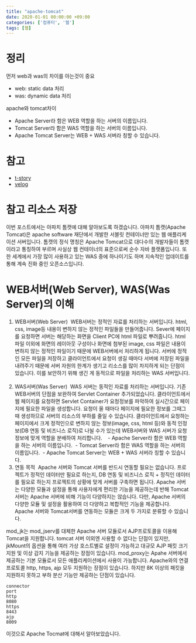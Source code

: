 ```yaml
---
title: "apache-tomcat"
date: 2020-01-01 00:00:00 +09:00
categories: ['컴퓨터', '웹']
tags: [웹]
---
```


# 정리
먼저 web과 was의 차이를 아는것이 중요
- web: static data 처리
- was: dynamic data 처리

apache와 tomcat차이
- Apache Server라 함은 WEB 역할을 하는 서버의 이름입니다.
- Tomcat Server라 함은 WAS 역할을 하는 서버의 이름입니다.
- Apache Tomcat Server는 WEB + WAS 서버라 칭할 수 있습니다.

# 참고
- [t-story](https://ssd0908.tistory.com/entry/%EC%95%84%ED%8C%8C%EC%B9%98Apache%EC%99%80-%ED%86%B0%EC%BA%A3Tomcat%EC%9D%98-%EC%B0%A8%EC%9D%B4%EC%A0%90-%EB%B0%8F-%EC%9D%B4%ED%95%B41)
- [velog](https://velog.io/@kdhyo/Apache-Tomcat-%EB%91%98%EC%9D%B4-%EB%AC%B4%EC%8A%A8-%EC%B0%A8%EC%9D%B4%EC%A7%80)


# 참고 리소스 저장
이번 포스트에서는 아파치 톰캣에 대해 알아보도록 하겠습니다.
아파치 톰캣(Apache Tomcat)은 apache software 재단에서 개발한 서블릿 컨테이너만 있는 웹 애플리케이션 서버입니다. 톰캣의 정식 명칭은 Apache Tomcat으로 대다수의 개발자들이 톰캣이라고 통칭하여 부르며 사실상 웹 컨테이너의 표준으로써 순수 자바 플랫폼입니다. 또한 세계에서 가장 많이 사용하고 있는 WAS 중에 하나이기도 하며 지속적인 업데이트를 통해 계속 진화 중인 오픈소스입니다.
 

# WEB서버(Web Server), WAS(Was Server)의 이해 
1. WEB서버(Web Server)
 WEB서버는 정적인 자료를 처리하는 서버입니다. html, css, image등 내용이 변하지 않는 정적인 파일들을 만들어줍니다. Sever에 페이지를 요청하면 서버는 해당하는 화면을 Client PC에 html 파일로 뿌려줍니다. html 파일 이외에 화면의 레이아웃 구성이나 화면에 첨부된 image, css 파일은 내용이 변하지 않는 정적인 파일이기 때문에 WEB서버에서 처리하게 됩니다. 서버에 정적인 모든 파일을 저장하고 클라이언트에서 요청이 생길 때마다 서버에 저장된 파일을 내려주기 때문에 서버 자원의 한계가 생기고 리소스를 많이 차지하게 되는 단점이 있습니다. 이를 보안하기 위해 생긴 게 동적으로 파일을 처리하는 WAS 서버입니다.
 
2. WAS서버(Was Server)
 WAS 서버는 동적인 자료를 처리하는 서버입니다. 기존 WEB서버의 단점을 보완하여 Servlet Container 추가되었습니다. 클라이언트에서 웹 페이지를 요청하면 Servlet Container가 요청정보를 파악하여 실시간으로 페이지에 필요한 파일을 생성합니다. 요청이 올 때마다 페이지에 필요한 정보를 그때그때 생성하므로 서버의 리소스의 부하를 줄일 수 있습니다.
클라이언트에서 요청하는 페이지에서 크게 정적인으로 변하지 않는 정보(image, css, html 등)와 동적 인정보(DB 연동 및 비즈니스 로직)로 나뉠 수가 있는데 WEB서버와 WAS 서버가 요청정보에 맞게 역할을 분배하여 처리합니다.
 
 - Apache Server라 함은 WEB 역할을 하는 서버의 이름입니다.
 - Tomcat Server라 함은 WAS 역할을 하는 서버의 이름입니다.
 - Apache Tomcat Server는 WEB + WAS 서버라 칭할 수 있습니다.
 
3. 연동 목적
 Apache 서버와 Tomcat 서버를 반드시 연동할 필요는 없습니다. 프로젝트가 정적인 데이터만 필요로 하는지, DB 연동 및 비즈니스 로직 + 정직인 데이터를 필요로 하는지 프로젝트의 상황에 맞게 서버를 구축하면 됩니다. Apache 서버는 다양한 모듈과 설정을 통해 사용자에게 편리한 기능을 제공하는데 반해 Tomcat 서버는 Apache 서버에 비해 기능이 다양하지는 않습니다. 다만, Apache 서버의 다양한 모듈 및 설정을 활용하여 더 다양하고 복합적인 기능을 제공합니다.
Apache 서버와 Tomcat서버를 연동하는 모듈은 크게 두 가지로 분류할 수 있습니다.
 

mod_jk는 mod_jserv를 대체한 Apache 서버 모듈로서 AJP프로토콜을 이용해 Tomcat을 지원합니다. tomcat 서버 이외엔 사용할 수 없다는 단점이 있지만, jkMount의 옵션을 통해 여러 가상 호스트별로 설정이 가능하고 대규모 AJP 패킷 크기 지원 및 이상 감지 기능을 제공하는 장점이 있습니다.
mod_proxy는 Apahe 서버에서 제공하는 기본 모듈로서 모든 애플리케이션에서 사용이 가능합니다. Apache와의 연결 프로토콜 http, https, ajp 모두 지원하는 장점이 있습니다. 하지만 8K 이상의 패킷을 지원하지 못하고 부하 분산 기능만 제공하는 단점이 있습니다.



```
connector
port
http
8080
https
8443
ajp
8009
```


이것으로 Apache Tocmat에 대해서 알아보았습니다.
 